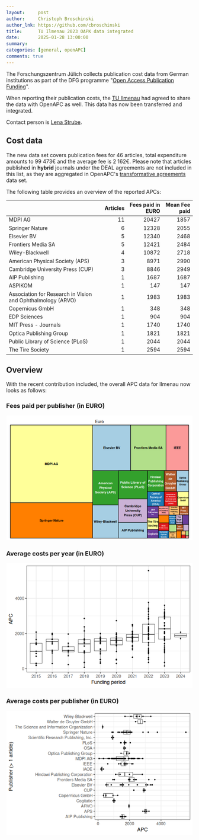 ```yaml
---
layout:     post
author:     Christoph Broschinski
author_lnk: https://github.com/cbroschinski
title:      TU Ilmenau 2023 OAPK data integrated
date:       2025-01-28 13:00:00
summary:    
categories: [general, openAPC]
comments: true
---
```





The Forschungszentrum Jülich collects publication cost data from German institutions as part of the DFG programme "[Open Access Publication Funding](https://www.fz-juelich.de/en/zb/open-science/open-access/monitoring-dfg-oa-publication-funding)".

When reporting their publication costs, the [TU Ilmenau](https://www.tu-ilmenau.de) had agreed to share the data with OpenAPC as well. This data has now been transferred and integrated.

Contact person is [Lena Strube](<mailto:openaccess.ub@tu-ilmenau.de>).

## Cost data



The new data set covers publication fees for 46 articles, total expenditure amounts to 99 473€ and the average fee is 2 162€. Please note that articles published in **hybrid** journals under the DEAL agreements are not included in this list, as they are aggregated in OpenAPC's [transformative agreements](https://github.com/OpenAPC/openapc-de/tree/master/data/transformative_agreements) data set.

The following table provides an overview of the reported APCs: 




|                                                            | Articles| Fees paid in EURO| Mean Fee paid|
|:-----------------------------------------------------------|--------:|-----------------:|-------------:|
|MDPI AG                                                     |       11|             20427|          1857|
|Springer Nature                                             |        6|             12328|          2055|
|Elsevier BV                                                 |        5|             12340|          2468|
|Frontiers Media SA                                          |        5|             12421|          2484|
|Wiley-Blackwell                                             |        4|             10872|          2718|
|American Physical Society (APS)                             |        3|              8971|          2990|
|Cambridge University Press (CUP)                            |        3|              8846|          2949|
|AIP Publishing                                              |        1|              1687|          1687|
|ASPIKOM                                                     |        1|               147|           147|
|Association for Research in Vision and Ophthalmology (ARVO) |        1|              1983|          1983|
|Copernicus GmbH                                             |        1|               348|           348|
|EDP Sciences                                                |        1|               904|           904|
|MIT Press - Journals                                        |        1|              1740|          1740|
|Optica Publishing Group                                     |        1|              1821|          1821|
|Public Library of Science (PLoS)                            |        1|              2044|          2044|
|The Tire Society                                            |        1|              2594|          2594|



## Overview

With the recent contribution included, the overall APC data for Ilmenau now looks as follows:

### Fees paid per publisher (in EURO)

![plot of chunk tree_ilmenau_2025_01_28_full](/figure/tree_ilmenau_2025_01_28_full-1.png)

###  Average costs per year (in EURO)

![plot of chunk box_ilmenau_2025_01_28_year_full](/figure/box_ilmenau_2025_01_28_year_full-1.png)

###  Average costs per publisher (in EURO)

![plot of chunk box_ilmenau_2025_01_28_publisher_full](/figure/box_ilmenau_2025_01_28_publisher_full-1.png)
